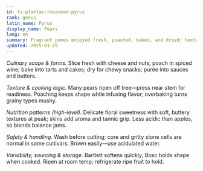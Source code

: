 ```yaml
---
id: tx:plantae:rosaceae:pyrus
rank: genus
latin_name: Pyrus
display_name: Pears
lang: en
summary: Fragrant pomes enjoyed fresh, poached, baked, and dried; textures vary from crisp to melting, with varieties suited to salads, desserts, and cheese boards.
updated: 2025-01-29
---
```


_Culinary scope & forms._ Slice fresh with cheese and nuts; poach in spiced wine; bake into tarts and cakes; dry for chewy snacks; purée into sauces and butters.

_Texture & cooking logic._ Many pears ripen off tree—press near stem for readiness. Poaching keeps shape while infusing flavor; overbaking turns grainy types mushy.

_Nutrition patterns (high-level)._ Delicate floral sweetness with soft, buttery textures at peak; skins add aroma and tannic grip. Less acidic than apples, so blends balance jams.

_Safety & handling._ Wash before cutting; core and gritty stone cells are normal in some cultivars. Brown easily—use acidulated water.

_Variability, sourcing & storage._ Bartlett softens quickly; Bosc holds shape when cooked. Ripen at room temp; refrigerate ripe fruit to hold.
